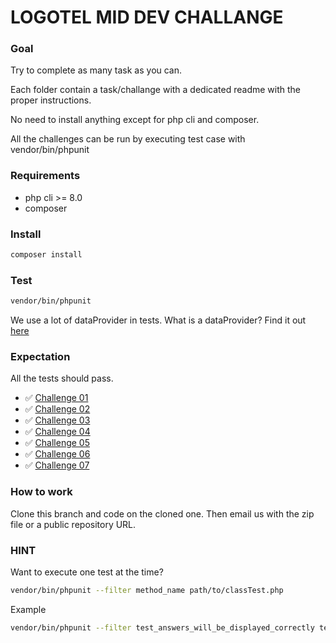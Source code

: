 # LOGOTEL MID DEV CHALLANGE

### Goal

Try to complete as many task as you can.

Each folder contain a task/challange with a dedicated readme with the proper instructions.

No need to install anything except for php cli and composer.

All the challenges can be run by executing test case with vendor/bin/phpunit

### Requirements

- php cli >= 8.0
- composer

### Install

```bash
composer install
```

### Test

```bash
vendor/bin/phpunit
```

We use a lot of dataProvider in tests. What is a dataProvider? Find it out [here](https://phpunit.de/manual/3.7/en/writing-tests-for-phpunit.html)

### Expectation

All the tests should pass.

- ✅ [Challenge 01](/src/Challenge01/)
- ✅ [Challenge 02](/src/Challenge02/)
- ✅ [Challenge 03](/src/Challenge03/)
- ✅ [Challenge 04](/src/Challenge04/)
- ✅ [Challenge 05](/src/Challenge05/)
- ✅ [Challenge 06](/src/Challenge06/)
- ✅ [Challenge 07](/src/Challenge07/)


### How to work

Clone this branch and code on the cloned one. Then email us with the zip file or a public repository URL.

### HINT

Want to execute one test at the time?

```bash
vendor/bin/phpunit --filter method_name path/to/classTest.php
```

Example 
```bash
vendor/bin/phpunit --filter test_answers_will_be_displayed_correctly tests/Challenge01/Challenge01Test.php
```